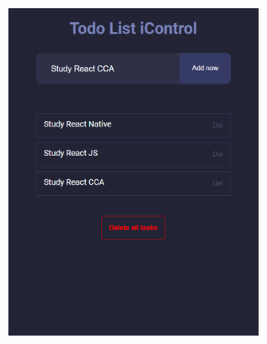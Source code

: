 <center>
  <img src="https://github.com/tvm-dev/todo-react-vite/blob/main/src/assets/images/print.png"
</center>
